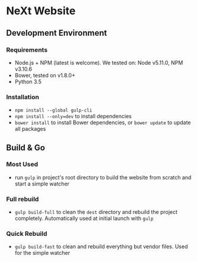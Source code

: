 # NeXt Website


## Development Environment
### Requirements
+ Node.js + NPM (latest is welcome). We tested on: Node v5.11.0, NPM v3.10.6
+ Bower, tested on v1.8.0+
+ Python 3.5

### Installation
+ ```npm install --global gulp-cli```
+ ```npm install --only=dev``` to install dependencies
+ ```bower install``` to install Bower dependencies, or ```bower update``` to update all packages

## Build & Go
### Most Used
+ run ```gulp``` in project's root directory to build the website from scratch and start a simple watcher

### Full rebuild
+ ```gulp build-full``` to clean the ```dest``` directory and rebuild the project completely. Automatically used at initial launch with ```gulp```

### Quick Rebuild
+ ```gulp build-fast``` to clean and rebuild everything but vendor files. Used for the simple watcher
